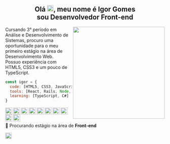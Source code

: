 <h2 align="center">Olá <img src="https://media.giphy.com/media/hvRJCLFzcasrR4ia7z/giphy.gif" width="20px">, meu nome é Igor Gomes </br> sou Desenvolvedor Front-end </h2>


<img align='right' src="https://raw.githubusercontent.com/MicaelliMedeiros/micaellimedeiros/master/image/computer-illustration.png" width="290">

Cursando 3° período em Análise e Desenvolvimento de Sistemas, procuro uma oportunidade para o meu primeiro estágio na área de Desenvolvimento Web.<br/> Possuo experiência com HTML5, CSS3 e um pouco de TypeScript.

```javascript
const igor = {
  code: [HTML5, CSS3, JavaScript],
  tools: [React, Rails, Node, Git, Figma, Wordpress, Tailwind],
  learning: [TypeScript, C#]
}
```

<!--
<div>
  <img src="https://github-readme-stats.vercel.app/api/top-langs/?username=igorgdcj&langs_count=8&layout=compact&hide_border=true&bg_color=161B22&text_color=c9d1d9&title_color=50a6ff&icon_color=3572a5&card_width=445"/>
</div>
-->

<a href="#">
  <img align="left" alt="HTML 5" width="22px" src="https://img.icons8.com/color/30/html-5.png"/>
</a>
<a href="#">
  <img align="left" alt="CSS 3" width="22px" src="https://img.icons8.com/color/30/css3.png"/>
</a>
<a href="#">
  <img align="left" alt="Javascript" width="22px" src="https://img.icons8.com/color/30/javascript.png"/>
</a>
<a href="#">
  <img align="left" alt="NodeJs" width="22px" src="https://img.icons8.com/color/30/nodejs.png"/>
</a>
<a href="#">
  <img align="left" alt="NPM" width="22px" src="https://img.icons8.com/color/30/npm.png"/>
</a>
<a href="#">
  <img align="left" alt="GitHub" width="22px" src="https://img.icons8.com/material-outlined/30/github.png"/>
</a>
<a href="#">
  <img align="left" alt="GIT" width="22px" src="https://img.icons8.com/color/30/git.png"/>
</a>
<a href="#">
  <img align="left" alt="VS Code" width="22px" src="https://img.icons8.com/color/30/visual-studio-code-2019.png"/>
</a>
<a href="#">
  <img align="left" alt="React" width="22px" src="https://img.icons8.com/office/30/000000/react.png"/>
</a>
<a href="#">
  <img align="left" alt="Windows" width="22px" src="https://img.icons8.com/fluency/30/000000/windows-10.png"/>
</a>

<br>
<br>

<!--<div>
  <img src="https://github-readme-stats.vercel.app/api?username=igorgdcj&count_private=true&include_all_commits=true&show_icons=true&hide_border=true&bg_color=161B22&text_color=c9d1d9&title_color=50a6ff&icon_color=3572a5"/>
</div>
-->

 
🔭 Procurando estágio na área de <b>Front-end</b>

 <p align="left">
  <a href="https://www.linkedin.com/in/igor-gomes-96488a11b" target="blank">
    <img align="center" height="20" src="https://img.shields.io/badge/LinkedIn-0077B5?style=for-the-badge&logo=linkedin&logoColor=white"/>
  </a>
</p>



